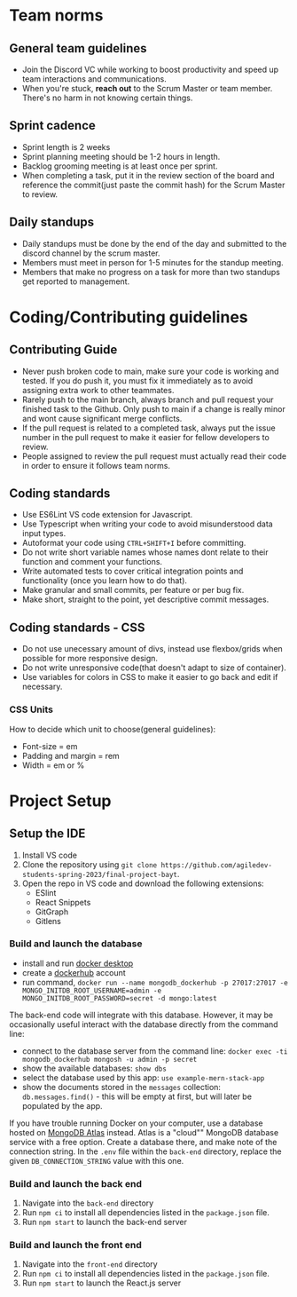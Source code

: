 # Team norms
## General team guidelines
- Join the Discord VC while working to boost productivity and speed up team interactions and communications.
- When you're stuck, **reach out** to the Scrum Master or team member. There's no harm in not knowing certain things.
## Sprint cadence
- Sprint length is 2 weeks
- Sprint planning meeting should be 1-2 hours in length.
- Backlog grooming meeting is at least once per sprint.
- When completing a task, put it in the review section of the board and reference the commit(just paste the commit hash) for the Scrum Master to review.
## Daily standups
- Daily standups must be done by the end of the day and submitted to the discord channel by the scrum master.
- Members must meet in person for 1-5 minutes for the standup meeting.
- Members that make no progress on a task for more than two standups get reported to management.

# Coding/Contributing guidelines
## Contributing Guide
- Never push broken code to main, make sure your code is working and tested. If you do push it, you must fix it immediately as to avoid assigning extra work to other teammates.
- Rarely push to the main branch, always branch and pull request your finished task to the Github. Only push to main if a change is really minor and wont cause significant merge conflicts.
- If the pull request is related to a completed task, always put the issue number in the pull request to make it easier for fellow developers to review.
- People assigned to review the pull request must actually read their code in order to ensure it follows team norms.

## Coding standards
- Use ES6Lint VS code extension for Javascript.
- Use Typescript when writing your code to avoid misunderstood data input types.
- Autoformat your code using `CTRL+SHIFT+I` before committing.  
- Do not write short variable names whose names dont relate to their function and comment your functions.
- Write automated tests to cover critical integration points and functionality (once you learn how to do that).
- Make granular and small commits, per feature or per bug fix.
- Make short, straight to the point, yet descriptive commit messages.

## Coding standards - CSS
- Do not use unecessary amount of divs, instead use flexbox/grids when possible for more responsive design.
- Do not write unresponsive code(that doesn't adapt to size of container).
- Use variables for colors in CSS to make it easier to go back and edit if necessary.
### CSS Units
How to decide which unit to choose(general guidelines):
- Font-size = em
- Padding and margin = rem
- Width = em or %


# Project Setup

## Setup the IDE
1. Install VS code
2.  Clone the repository using `git clone https://github.com/agiledev-students-spring-2023/final-project-bayt`.
3.  Open the repo in VS code and download the following extensions:
    - ESlint
    - React Snippets
    - GitGraph
    - Gitlens

### Build and launch the database

- install and run [docker desktop](https://www.docker.com/get-started)
- create a [dockerhub](https://hub.docker.com/signup) account
- run command, `docker run --name mongodb_dockerhub -p 27017:27017 -e MONGO_INITDB_ROOT_USERNAME=admin -e MONGO_INITDB_ROOT_PASSWORD=secret -d mongo:latest`

The back-end code will integrate with this database. However, it may be occasionally useful interact with the database directly from the command line:

- connect to the database server from the command line: `docker exec -ti mongodb_dockerhub mongosh -u admin -p secret`
- show the available databases: `show dbs`
- select the database used by this app: `use example-mern-stack-app`
- show the documents stored in the `messages` collection: `db.messages.find()` - this will be empty at first, but will later be populated by the app.

If you have trouble running Docker on your computer, use a database hosted on [MongoDB Atlas](https://www.mongodb.com/atlas) instead. Atlas is a "cloud"" MongoDB database service with a free option. Create a database there, and make note of the connection string. In the `.env` file within the `back-end` directory, replace the given `DB_CONNECTION_STRING` value with this one.

### Build and launch the back end

1. Navigate into the `back-end` directory
1. Run `npm ci` to install all dependencies listed in the `package.json` file.
1. Run `npm start` to launch the back-end server

### Build and launch the front end

1. Navigate into the `front-end` directory
1. Run `npm ci` to install all dependencies listed in the `package.json` file.
1. Run `npm start` to launch the React.js server
